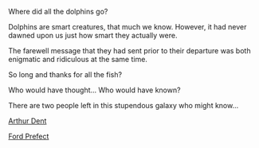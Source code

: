 Where did all the dolphins go?

Dolphins are smart creatures, that much we know. 
However, it had never dawned upon us just 
how smart they actually were. 

The farewell message that they had sent 
prior to their departure was both enigmatic 
and ridiculous at the same time. 

So long and thanks for all the fish? 

Who would have thought... Who would have known?

There are two people left in this stupendous
galaxy who might know...

[Arthur Dent](arthur-dent/arthur-dent.md)

[Ford Prefect](ford-prefect/ford-prefect.md)
